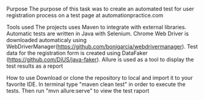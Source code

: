 Purpose
The purpose of this task was to create an automated test for user registration process on a test page at automationpractice.com

Tools used
The projects uses Maven to integrate with external libraries. Automatic tests are written in Java with Selenium. Chrome Web Driver is downloaded automaticaly using WebDriverManager(https://github.com/bonigarcia/webdrivermanager). Test data for the registration form is created using DataFaker (https://github.com/DiUS/java-faker). Allure is used as a tool to display the test results as a report

How to use
Download or clone the repository to local and import it to your favorite IDE. In terminal type "maven clean test" in order to execute the tests. Then run "mvn allure:serve" to view the test raport  
